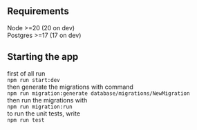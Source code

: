 ## Requirements
Node >=20 (20 on dev) <br/>
Postgres >=17 (17 on dev)

## Starting the app

first of all run <br/>
`` npm run start:dev `` <br/>
then generate the migrations with command 
<br/>`` npm run migration:generate database/migrations/NewMigration ``<br/>
then run the migrations with <br/> `` npm run migration:run `` <br/>
to run the unit tests, write <br/> `` npm run test `` <br/>

